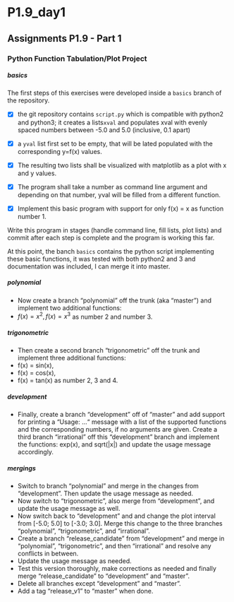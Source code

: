 # P1.9_day1
## Assignments P1.9 - Part 1
### Python Function Tabulation/Plot Project

##### basics

The first steps of this exercises were developed inside a `basics` branch of the repository.

- [x] the git repository contains `script.py` which is compatible with python2 and python3; it creates a lists`xval` and populates xval with evenly spaced numbers between -5.0 and 5.0 (inclusive, 0.1 apart) 

- [x] a `yval` list first set to be empty, that will be lated populated with the corresponding y=f(x) values. 

- [x] The resulting two lists shall be visualized with matplotlib as a plot with x and y values. 

- [x] The program shall take a number as command line argument and depending on that number, yval will be filled from a different function. 
- [x] Implement this basic program with support for only f(x) = x as function number 1. 

Write this program in stages (handle command line, fill lists, plot lists) and commit after each step is complete and the program is working this far.

At this point, the banch `basics` contains the python script implementing these basic functions, it was tested with both python2 and 3 and documentation was included, I can merge it into master.

##### polynomial

- Now create a branch “polynomial” off the trunk (aka “master”) and implement two additional functions: 
- $f(x) = x^2, f(x) = x^3$ as number 2 and number 3. 

##### trigonometric

- Then create a second branch “trigonometric” off the trunk and implement three additional functions: 
- f(x) = sin(x), 
- f(x) = cos(x),
- f(x) = tan(x) as number 2, 3 and 4.

##### development

- Finally, create a branch “development” off of “master” and add support for printing a “Usage: ...“ message with a list of the supported functions and the corresponding numbers, if no arguments are given. Create a third branch “irrational” off this “development” branch and implement the functions: exp(x), and sqrt(|x|) and update the usage message accordingly.

##### mergings

- Switch to branch “polynomial” and merge in the changes from “development”. Then update the usage message as needed. 
- Now switch to “trigonometric”, also merge from “development”, and update the usage message as well. 
- Now switch back to “development” and and change the plot interval from [-5.0; 5.0] to [-3.0; 3.0]. Merge this change to the three branches “polynomial”, “trigonometric”, and “irrational”.
- Create a branch “release_candidate” from “development” and merge in “polynomial”,
“trigonometric”, and then “irrational” and resolve any conflicts in between.
- Update the usage message as needed. 
- Test this version thoroughly, make corrections as needed and finally merge “release_candidate” to “development” and “master”. 
- Delete all branches except “development” and “master”. 
- Add a tag “release_v1” to “master” when done.
